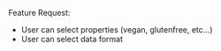 Feature Request:

- User can select properties (vegan, glutenfree, etc...)
- User can select data format